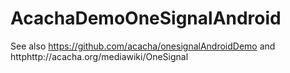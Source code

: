 # AcachaDemoOneSignalAndroid

See also https://github.com/acacha/onesignalAndroidDemo and httphttp://acacha.org/mediawiki/OneSignal
